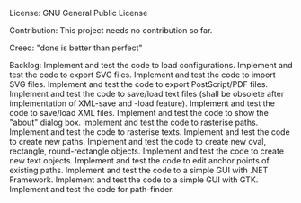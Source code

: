 License: GNU General Public License

Contribution: This project needs no contribution so far.

Creed: "done is better than perfect"

Backlog:
Implement and test the code to load configurations.
Implement and test the code to export SVG files.
Implement and test the code to import SVG files.
Implement and test the code to export PostScript/PDF files.
Implement and test the code to save/load text files (shall be obsolete after implementation of XML-save and -load feature).
Implement and test the code to save/load XML files.
Implement and test the code to show the "about" dialog box.
Implement and test the code to rasterise paths.
Implement and test the code to rasterise texts.
Implement and test the code to create new paths.
Implement and test the code to create new oval, rectangle, round-rectangle objects.
Implement and test the code to create new text objects.
Implement and test the code to edit anchor points of existing paths.
Implement and test the code to a simple GUI with .NET Framework.
Implement and test the code to a simple GUI with GTK.
Implement and test the code for path-finder.

